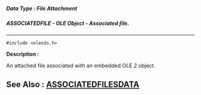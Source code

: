 ##### Data Type : File Attachment
##### ASSOCIATEDFILE - OLE Object - Associated file.
---
```
#include <oleods.h>
```
**Description :**

An attached file associated with an embedded OLE 2 object.

**See Also :**
[ASSOCIATEDFILESDATA](/reference/Data/ASSOCIATEDFILESDATA)
---
